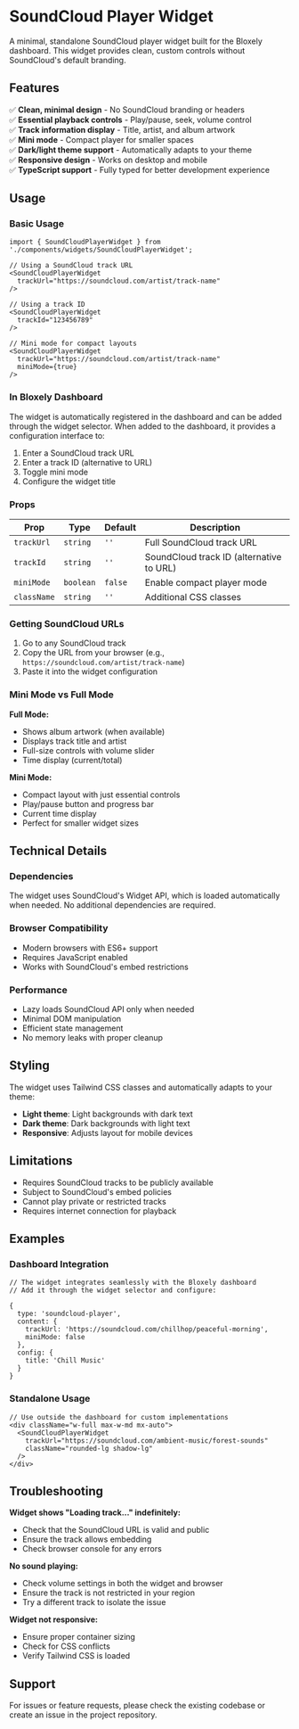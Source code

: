 # SoundCloud Player Widget

A minimal, standalone SoundCloud player widget built for the Bloxely dashboard. This widget provides clean, custom controls without SoundCloud's default branding.

## Features

✅ **Clean, minimal design** - No SoundCloud branding or headers  
✅ **Essential playback controls** - Play/pause, seek, volume control  
✅ **Track information display** - Title, artist, and album artwork  
✅ **Mini mode** - Compact player for smaller spaces  
✅ **Dark/light theme support** - Automatically adapts to your theme  
✅ **Responsive design** - Works on desktop and mobile  
✅ **TypeScript support** - Fully typed for better development experience  

## Usage

### Basic Usage

```tsx
import { SoundCloudPlayerWidget } from './components/widgets/SoundCloudPlayerWidget';

// Using a SoundCloud track URL
<SoundCloudPlayerWidget 
  trackUrl="https://soundcloud.com/artist/track-name"
/>

// Using a track ID
<SoundCloudPlayerWidget 
  trackId="123456789"
/>

// Mini mode for compact layouts
<SoundCloudPlayerWidget 
  trackUrl="https://soundcloud.com/artist/track-name"
  miniMode={true}
/>
```

### In Bloxely Dashboard

The widget is automatically registered in the dashboard and can be added through the widget selector. When added to the dashboard, it provides a configuration interface to:

1. Enter a SoundCloud track URL
2. Enter a track ID (alternative to URL)
3. Toggle mini mode
4. Configure the widget title

### Props

| Prop | Type | Default | Description |
|------|------|---------|-------------|
| `trackUrl` | `string` | `''` | Full SoundCloud track URL |
| `trackId` | `string` | `''` | SoundCloud track ID (alternative to URL) |
| `miniMode` | `boolean` | `false` | Enable compact player mode |
| `className` | `string` | `''` | Additional CSS classes |

### Getting SoundCloud URLs

1. Go to any SoundCloud track
2. Copy the URL from your browser (e.g., `https://soundcloud.com/artist/track-name`)
3. Paste it into the widget configuration

### Mini Mode vs Full Mode

**Full Mode:**
- Shows album artwork (when available)
- Displays track title and artist
- Full-size controls with volume slider
- Time display (current/total)

**Mini Mode:**
- Compact layout with just essential controls
- Play/pause button and progress bar
- Current time display
- Perfect for smaller widget sizes

## Technical Details

### Dependencies

The widget uses SoundCloud's Widget API, which is loaded automatically when needed. No additional dependencies are required.

### Browser Compatibility

- Modern browsers with ES6+ support
- Requires JavaScript enabled
- Works with SoundCloud's embed restrictions

### Performance

- Lazy loads SoundCloud API only when needed
- Minimal DOM manipulation
- Efficient state management
- No memory leaks with proper cleanup

## Styling

The widget uses Tailwind CSS classes and automatically adapts to your theme:

- **Light theme**: Light backgrounds with dark text
- **Dark theme**: Dark backgrounds with light text
- **Responsive**: Adjusts layout for mobile devices

## Limitations

- Requires SoundCloud tracks to be publicly available
- Subject to SoundCloud's embed policies
- Cannot play private or restricted tracks
- Requires internet connection for playback

## Examples

### Dashboard Integration

```tsx
// The widget integrates seamlessly with the Bloxely dashboard
// Add it through the widget selector and configure:

{
  type: 'soundcloud-player',
  content: {
    trackUrl: 'https://soundcloud.com/chillhop/peaceful-morning',
    miniMode: false
  },
  config: {
    title: 'Chill Music'
  }
}
```

### Standalone Usage

```tsx
// Use outside the dashboard for custom implementations
<div className="w-full max-w-md mx-auto">
  <SoundCloudPlayerWidget 
    trackUrl="https://soundcloud.com/ambient-music/forest-sounds"
    className="rounded-lg shadow-lg"
  />
</div>
```

## Troubleshooting

**Widget shows "Loading track..." indefinitely:**
- Check that the SoundCloud URL is valid and public
- Ensure the track allows embedding
- Check browser console for any errors

**No sound playing:**
- Check volume settings in both the widget and browser
- Ensure the track is not restricted in your region
- Try a different track to isolate the issue

**Widget not responsive:**
- Ensure proper container sizing
- Check for CSS conflicts
- Verify Tailwind CSS is loaded

## Support

For issues or feature requests, please check the existing codebase or create an issue in the project repository.